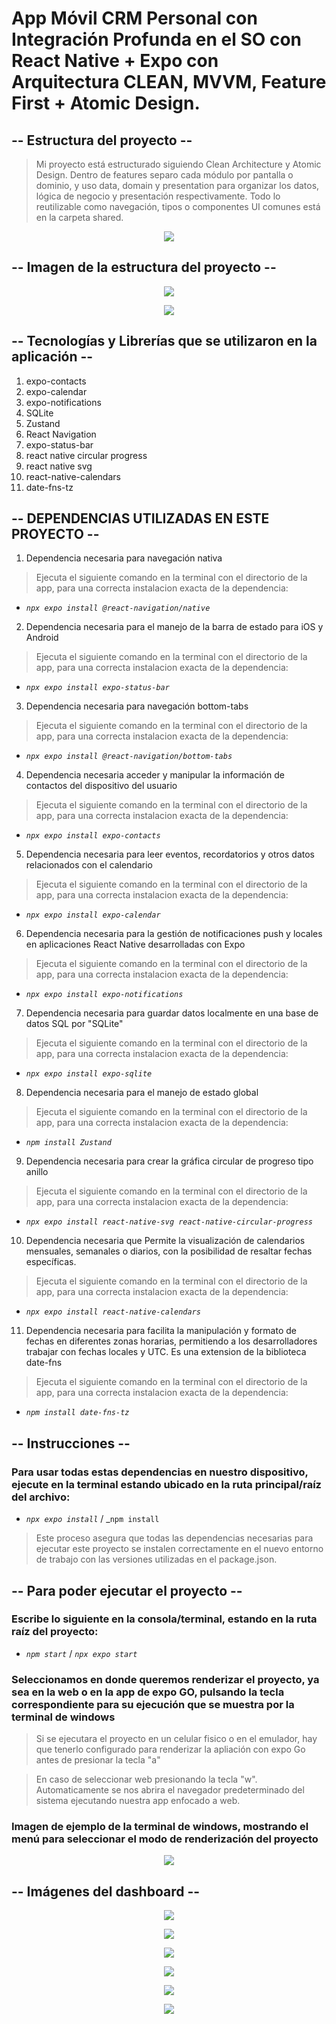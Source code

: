 # App Móvil CRM Personal con Integración Profunda en el SO con React Native + Expo con Arquitectura CLEAN, MVVM, Feature First + Atomic Design.

## -- Estructura del proyecto --
> Mi proyecto está estructurado siguiendo Clean Architecture y Atomic Design. Dentro de features separo cada módulo por pantalla o dominio, y uso data, domain y presentation para organizar los datos, lógica de negocio y presentación respectivamente. Todo lo reutilizable como navegación, tipos o componentes UI comunes está en la carpeta shared.

<p align="center">
  <img src="https://github.com/JoseCob/EER_CERTIFICACION_SOFTWARE_8VO_IGTI_JOSE_JESUS_COB_KANTUN/blob/JoseCob-Imagenes-de-prueba/Arquitectura_src.png?raw=true" />
</p>

## -- Imagen de la estructura del proyecto --
<p align="center">
  <img src="https://github.com/JoseCob/EER_CERTIFICACION_SOFTWARE_8VO_IGTI_JOSE_JESUS_COB_KANTUN/blob/JoseCob-Imagenes-de-prueba/Captura%20de%20pantalla%20(741).png?raw=true" />
</p>

<p align="center">
  <img src="https://github.com/JoseCob/EER_CERTIFICACION_SOFTWARE_8VO_IGTI_JOSE_JESUS_COB_KANTUN/blob/JoseCob-Imagenes-de-prueba/Captura%20de%20pantalla%20(743).png?raw=true" />
</p>

## -- Tecnologías y Librerías que se utilizaron en la aplicación --
1. expo-contacts
2. expo-calendar
3. expo-notifications
4. SQLite
5. Zustand
6. React Navigation
7. expo-status-bar
8. react native circular progress
9. react native svg
10. react-native-calendars
11. date-fns-tz

## -- DEPENDENCIAS UTILIZADAS EN ESTE PROYECTO -- 
1. Dependencia necesaria para navegación nativa
> Ejecuta el siguiente comando en la terminal con el directorio de la app, para una correcta instalacion exacta de la dependencia:
- _`npx expo install @react-navigation/native`_

2. Dependencia necesaria para el manejo de la barra de estado para iOS y Android
> Ejecuta el siguiente comando en la terminal con el directorio de la app, para una correcta instalacion exacta de la dependencia:
- _`npx expo install expo-status-bar`_

3. Dependencia necesaria para navegación bottom-tabs
> Ejecuta el siguiente comando en la terminal con el directorio de la app, para una correcta instalacion exacta de la dependencia:
- _`npx expo install @react-navigation/bottom-tabs`_

4. Dependencia necesaria acceder y manipular la información de contactos del dispositivo del usuario
> Ejecuta el siguiente comando en la terminal con el directorio de la app, para una correcta instalacion exacta de la dependencia:
- _`npx expo install expo-contacts`_

5. Dependencia necesaria para leer eventos, recordatorios y otros datos relacionados con el calendario
> Ejecuta el siguiente comando en la terminal con el directorio de la app, para una correcta instalacion exacta de la dependencia:
- _`npx expo install expo-calendar`_

6. Dependencia necesaria para la gestión de notificaciones push y locales en aplicaciones React Native desarrolladas con Expo
> Ejecuta el siguiente comando en la terminal con el directorio de la app, para una correcta instalacion exacta de la dependencia:
- _`npx expo install expo-notifications`_

7. Dependencia necesaria para guardar datos localmente en una base de datos SQL por "SQLite"
> Ejecuta el siguiente comando en la terminal con el directorio de la app, para una correcta instalacion exacta de la dependencia:
- _`npx expo install expo-sqlite`_

8. Dependencia necesaria para el manejo de estado global
> Ejecuta el siguiente comando en la terminal con el directorio de la app, para una correcta instalacion exacta de la dependencia:
- _`npm install Zustand`_

9. Dependencia necesaria para crear la gráfica circular de progreso tipo anillo
> Ejecuta el siguiente comando en la terminal con el directorio de la app, para una correcta instalacion exacta de la dependencia:
- _`npx expo install react-native-svg react-native-circular-progress`_

10. Dependencia necesaria que Permite la visualización de calendarios mensuales, semanales o diarios, con la posibilidad de resaltar fechas específicas. 
> Ejecuta el siguiente comando en la terminal con el directorio de la app, para una correcta instalacion exacta de la dependencia:
- _`npx expo install react-native-calendars`_

11. Dependencia necesaria para facilita la manipulación y formato de fechas en diferentes zonas horarias, permitiendo a los desarrolladores trabajar con fechas locales y UTC. Es una extension de la biblioteca date-fns
> Ejecuta el siguiente comando en la terminal con el directorio de la app, para una correcta instalacion exacta de la dependencia:
- _`npm install date-fns-tz`_

## -- Instrucciones --
### Para usar todas estas dependencias en nuestro dispositivo, ejecute en la terminal estando ubicado en la ruta principal/raíz del archivo:
- _`npx expo install`_ / _`npm install`
> Este proceso asegura que todas las dependencias necesarias para ejecutar este proyecto se instalen correctamente en el nuevo entorno de trabajo con las versiones utilizadas en el package.json.

## -- Para poder ejecutar el proyecto --
### Escribe lo siguiente en la consola/terminal, estando en la ruta raíz del proyecto:
- _`npm start`_ / _`npx expo start`_

### Seleccionamos en donde queremos renderizar el proyecto, ya sea en la web o en la app de expo GO, pulsando la tecla correspondiente para su ejecución que se muestra por la terminal de windows
> Si se ejecutara el proyecto en un celular fisico o en el emulador, hay que tenerlo configurado para renderizar la apliación con expo Go antes de presionar la tecla "a"

> En caso de seleccionar web presionando la tecla "w". Automaticamente se nos abrira el navegador predeterminado del sistema ejecutando nuestra app enfocado a web.

### Imagen de ejemplo de la terminal de windows, mostrando el menú para seleccionar el modo de renderización del proyecto
<p align="center">
  <img src="https://github.com/user-attachments/assets/31784924-1b08-4004-9498-149573e7b692"/>
</p>

## -- Imágenes del dashboard --
<p align="center">
  <img src="https://github.com/JoseCob/EER_CERTIFICACION_SOFTWARE_8VO_IGTI_JOSE_JESUS_COB_KANTUN/blob/JoseCob-Imagenes-de-prueba/Captura%20de%20pantalla%20(745).png?raw=true" />
</p>

<p align="center">
  <img src="https://github.com/JoseCob/EER_CERTIFICACION_SOFTWARE_8VO_IGTI_JOSE_JESUS_COB_KANTUN/blob/JoseCob-Imagenes-de-prueba/Captura%20de%20pantalla%20(746).png?raw=true" />
</p>

<p align="center">
  <img src="https://github.com/JoseCob/EER_CERTIFICACION_SOFTWARE_8VO_IGTI_JOSE_JESUS_COB_KANTUN/blob/JoseCob-Imagenes-de-prueba/Captura%20de%20pantalla%20(747).png?raw=true" />
</p>

<p align="center">
  <img src="https://github.com/JoseCob/EER_CERTIFICACION_SOFTWARE_8VO_IGTI_JOSE_JESUS_COB_KANTUN/blob/JoseCob-Imagenes-de-prueba/Captura%20de%20pantalla%20(748).png?raw=true" />
</p>

<p align="center">
  <img src="https://github.com/JoseCob/EER_CERTIFICACION_SOFTWARE_8VO_IGTI_JOSE_JESUS_COB_KANTUN/blob/JoseCob-Imagenes-de-prueba/Captura%20de%20pantalla%20(749).png?raw=true" />
</p>

<p align="center">
  <img src="https://github.com/JoseCob/EER_CERTIFICACION_SOFTWARE_8VO_IGTI_JOSE_JESUS_COB_KANTUN/blob/JoseCob-Imagenes-de-prueba/Captura%20de%20pantalla%20(751).png?raw=true" />
</p>
